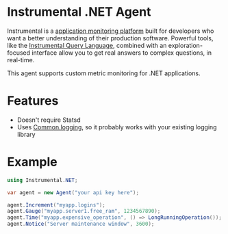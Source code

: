 Instrumental .NET Agent
================

Instrumental is a [application monitoring platform](https://instrumentalapp.com) built for developers who want a better understanding of their production software. Powerful tools, like the [Instrumental Query Language](https://instrumentalapp.com/docs/query-language), combined with an exploration-focused interface allow you to get real answers to complex questions, in real-time.

This agent supports custom metric monitoring for .NET applications.


Features
========
 - Doesn't require Statsd
 - Uses [Common.logging], so it probably works with your existing logging library

Example
=======
```C#
using Instrumental.NET;

var agent = new Agent("your api key here");

agent.Increment("myapp.logins");
agent.Gauge("myapp.server1.free_ram", 1234567890);
agent.Time("myapp.expensive_operation", () => LongRunningOperation());
agent.Notice("Server maintenance window", 3600);
```

[Instrumental]:http://instrumentalapp.com
[Common.logging]:http://netcommon.sourceforge.net/
